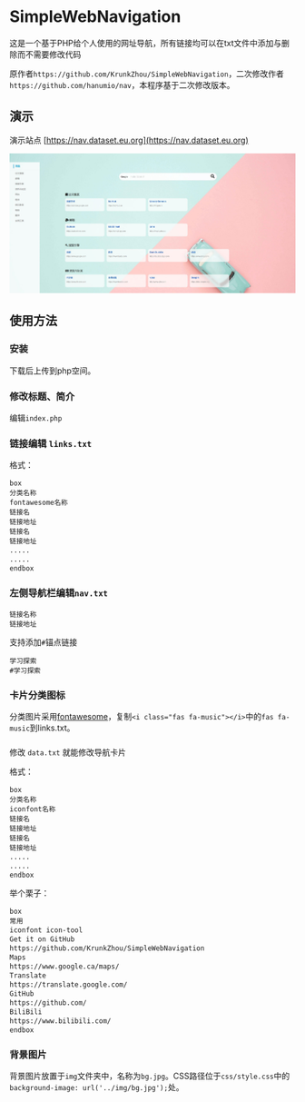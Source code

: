 # SimpleWebNavigation
这是一个基于PHP给个人使用的网址导航，所有链接均可以在txt文件中添加与删除而不需要修改代码

原作者`https://github.com/KrunkZhou/SimpleWebNavigation`，二次修改作者`https://github.com/hanumio/nav`，本程序基于二次修改版本。



## 演示

演示站点 [https://nav.dataset.eu.org](https://nav.dataset.eu.org)

![demo](https://raw.githubusercontent.com/uselibrary/SimpleWebNavigation/main/demo.jpg)



## 使用方法

### 安装
下载后上传到php空间。
### 修改标题、简介
编辑`index.php`

### 链接编辑 `links.txt`

格式：
```
box
分类名称
fontawesome名称
链接名
链接地址
链接名
链接地址
.....
.....
endbox
```
### 左侧导航栏编辑`nav.txt` 
```
链接名称
链接地址
```

支持添加`#`锚点链接
```
学习探索
#学习探索
```

### 卡片分类图标

分类图片采用[fontawesome](https://fontawesome.com)，复制`<i class="fas fa-music"></i>`中的`fas fa-music`到links.txt。
### 

修改 `data.txt` 就能修改导航卡片

格式：
```
box
分类名称
iconfont名称
链接名
链接地址
链接名
链接地址
.....
.....
endbox
```

举个栗子：
```
box
常用
iconfont icon-tool
Get it on GitHub
https://github.com/KrunkZhou/SimpleWebNavigation
Maps
https://www.google.ca/maps/
Translate
https://translate.google.com/
GitHub
https://github.com/
BiliBili
https://www.bilibili.com/
endbox
```

### 背景图片

背景图片放置于`img`文件夹中，名称为`bg.jpg`。CSS路径位于`css/style.css`中的`background-image: url('../img/bg.jpg');`处。